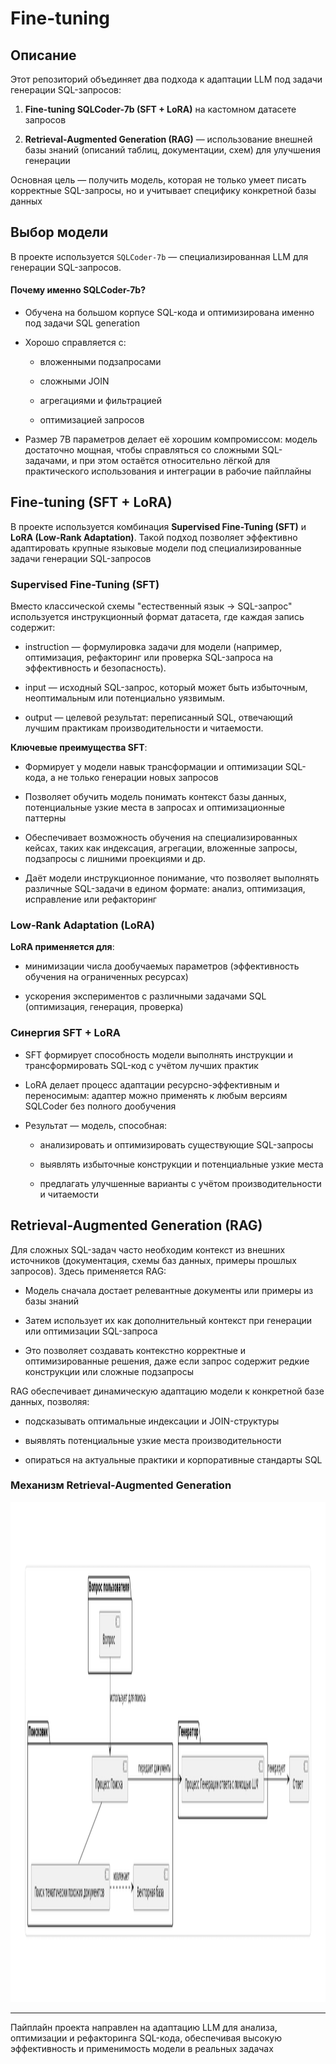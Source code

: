 # Fine-tuning

## Описание

Этот репозиторий объединяет два подхода к адаптации LLM под задачи генерации SQL-запросов:

1. **Fine-tuning SQLCoder-7b (SFT + LoRA)** на кастомном датасете запросов

2. **Retrieval-Augmented Generation (RAG)** — использование внешней базы знаний (описаний таблиц, документации, схем) для улучшения генерации

Основная цель — получить модель, которая не только умеет писать корректные SQL-запросы, но и учитывает специфику конкретной базы данных


## Выбор модели

В проекте используется `SQLCoder-7b` — специализированная LLM для генерации SQL-запросов.

#### Почему именно SQLCoder-7b?

- Обучена на большом корпусе SQL-кода и оптимизирована именно под задачи SQL generation

- Хорошо справляется с:

    - вложенными подзапросами

    - сложными JOIN

    - агрегациями и фильтрацией

    - оптимизацией запросов

- Размер 7B параметров делает её хорошим компромиссом: модель достаточно мощная, чтобы справляться со сложными SQL-задачами, и при этом остаётся относительно лёгкой для практического использования и интеграции в рабочие пайплайны


## Fine-tuning (SFT + LoRA)

В проекте используется комбинация **Supervised Fine-Tuning (SFT)** и **LoRA (Low-Rank Adaptation)**. Такой подход позволяет эффективно адаптировать крупные языковые модели под специализированные задачи генерации SQL-запросов

### Supervised Fine-Tuning (SFT)

Вместо классической схемы "естественный язык → SQL-запрос" используется инструкционный формат датасета, где каждая запись содержит:

 - instruction — формулировка задачи для модели (например, оптимизация, рефакторинг или проверка SQL-запроса на эффективность и безопасность).

- input — исходный SQL-запрос, который может быть избыточным, неоптимальным или потенциально уязвимым.

- output — целевой результат: переписанный SQL, отвечающий лучшим практикам производительности и читаемости.

**Ключевые преимущества SFT**:

- Формирует у модели навык трансформации и оптимизации SQL-кода, а не только генерации новых запросов

- Позволяет обучить модель понимать контекст базы данных, потенциальные узкие места в запросах и оптимизационные паттерны

- Обеспечивает возможность обучения на специализированных кейсах, таких как индексация, агрегации, вложенные запросы, подзапросы с лишними проекциями и др.

- Даёт модели инструкционное понимание, что позволяет выполнять различные SQL-задачи в едином формате: анализ, оптимизация, исправление или рефакторинг

### Low-Rank Adaptation (LoRA)

**LoRA применяется для**:

- минимизации числа дообучаемых параметров (эффективность обучения на ограниченных ресурсах)

- ускорения экспериментов с различными задачами SQL (оптимизация, генерация, проверка)



### Синергия SFT + LoRA

- SFT формирует способность модели выполнять инструкции и трансформировать SQL-код с учётом лучших практик

- LoRA делает процесс адаптации ресурсно-эффективным и переносимым: адаптер можно применять к любым версиям SQLCoder без полного дообучения

- Результат — модель, способная:

    - анализировать и оптимизировать существующие SQL-запросы

    - выявлять избыточные конструкции и потенциальные узкие места

    - предлагать улучшенные варианты с учётом производительности и читаемости





## Retrieval-Augmented Generation (RAG)

Для сложных SQL-задач часто необходим контекст из внешних источников (документация, схемы баз данных, примеры прошлых запросов). Здесь применяется RAG:

 - Модель сначала достает релевантные документы или примеры из базы знаний

- Затем использует их как дополнительный контекст при генерации или оптимизации SQL-запроса

- Это позволяет создавать контекстно корректные и оптимизированные решения, даже если запрос содержит редкие конструкции или сложные подзапросы

RAG обеспечивает динамическую адаптацию модели к конкретной базе данных, позволяя:

- подсказывать оптимальные индексации и JOIN-структуры

- выявлять потенциальные узкие места производительности

- опираться на актуальные практики и корпоративные стандарты SQL

### Механизм Retrieval-Augmented Generation

<img src="img_ml/RAG.png" alt="Механизм Retrieval-Augmented Generation" width="800" height="800">

---- 
Пайплайн проекта направлен на адаптацию LLM для анализа, оптимизации и рефакторинга SQL-кода, обеспечивая высокую эффективность и применимость модели в реальных задачах